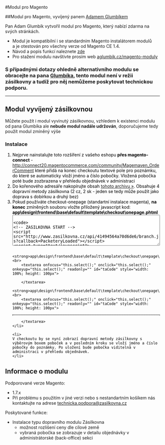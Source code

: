 #Modul pro Magento

##Modul pro Magento, vyvíjený panem [Adamem Glumbíkem]("http://aglumbik.cz")
<p>Pan Adam Glumbík vytvořil modul pro Magento, který nabízí zdarma na svých stránkách.</p>
<ul>
	<li>Modul je kompatibilní i se standardním Magento instalátorem modulů<br> a je otestován pro všechny verze od Magento CE 1.4.</li>
	<li>Návod a popis funkcí naleznete <a href="http://www.zasilkovna.cz/soubory/aglumbik_zasilkovna.pdf" target="_blank" rel="nofollow">zde</a></li>
	<li>Pro stažení modulu navštivte prosím web <a href="http://aglumbik.cz/magento-moduly" target="_blank" rel="nofollow">aglumbik.cz/magento-moduly</a></li>
</ul>
<h3>S případnými dotazy ohledně alternativního modulu se obracejte na pana <a href="mailto:glumbik@aglumbik.cz">Glumbíka</a>, tento modul není v režii zásilkovny a tudíž pro něj nemůžeme poskytovat technickou podporu.</h3>
<hr />
<h2>Modul vyvíjený zásilkovnou</h2>
<p>Můžete použít i modul vyvinutý zásilkovnou, vzhledem k existenci modulu od pana Glumbíka ale <strong>nebude modul nadále udržován</strong>, doporučujeme tedy použít modul zmíněný výše</p>
<h3>Instalace</h3>
<ol style="color: black; ">
	<li>Nejprve nainstalujte toto rozšíření z vašeho eshopu <strong>přes magento-connect</strong> - <a href="http://connect20.magentocommerce.com/community/Magemaven_OrderComment">http://connect20.magentocommerce.com/community/Magemaven_OrderComment</a>
	které přidá na konec checkoutu textové pole pro poznámku, do které se automaticky vloží jméno a číslo pobočky. Vložená pobočka poté bude zozbrazena v přehledu objednávek v administraci
	</li>
	<li>
		Do kořenového adresáře nakopírujte obsah <a href="http://www.zasilkovna.cz/soubory/magento-module.zip">tohoto archivu »</a>. Obsahuje 4 dopravní metody zásilkovna (2 cz, 2 sk - jeden se tedy může použít jako doprava s dobírkou a druhý bez)
	</li>
	<li>Pokud používáte checkout-onepage (standartní instalace magenta), <strong>na konec</strong> zmíněných souboru vložte přiložený javascript kod:<br>
		<strong>app\design\frontend\base\default\template\checkout\onepage.phtml</strong><br>
		<textarea onfocus="this.select();" onclick="this.select();" onkeyup="this.select();" readonly="" id="taCode" style="width: 100%; height: 100px">
		
<code>
<!-- ZASILKOVNA START -->
<script src="http://www.zasilkovna.cz/api/41494564a70d6de6/branch.js?callback=PacketeryLoaded"></script>
<script type="text/javascript">
	var jQ;
	function PacketeryLoaded (){
		jQ = window.packetery.jQuery;
	}
</script>
<!-- ZASILKOVNA END -->
</code>
</textarea>
	
		<strong>app\design\frontend\base\default\template\checkout\onepage\shipping_method\available.phtml</strong><br>
		<textarea onfocus="this.select();" onclick="this.select();" onkeyup="this.select();" readonly="" id="taCode" style="width: 100%; height: 100px">
<!-- ZASILKOVNA START -->
<script type="text/javascript">
	var api = window.packetery;

	jQ("input[name='shipping_method']:radio").each(function(){
		li = jQ(this).parent("li");
		label = jQ(li).find("label");
		methodName = jQ(this).val();
		if(methodName.indexOf("zasilkovna")>=0){
			country  = methodName.slice(-2);
			jQ(li).append("<br>");
			zasBox = document.createElement("div");
			jQ(zasBox).addClass("zas-box");
			jQ(zasBox).css("display","none");
			jQ(zasBox).append("<p style='color:red; font-weight:bold;display:none;' class='select-branch-msg'>Vyberte pobo&amp;ccaron;ku</p>");
			jQ(zasBox).append("<div class='packetery-branch-list list-type=1 country=" + country + "'>Na&amp;ccaron;&iacute;t&amp;aacute;m seznam pobo&amp;ccaron;ek</div>");
			jQ(li).append(zasBox);
			div = jQ(li).find(".packetery-branch-list")[0];
			api.initialize(api.jQuery(div));
			div.packetery.on("branch-change",function(){branchSelect(this)});
			jQ(this).click(function(){
				radioSelect(this);
			});
		}else{
			jQ(this).click(function(){
				deactiveSelect();
			});
		}

	});

	radioSelect(jQ("input[name='shipping_method']:radio")[0]);//select first

	function branchSelect(div){

		showMessage(div);
	}
	function showMessage(div){
		zas_box = jQ(div).parent("div.zas-box");
		if(div.packetery.option("selected-id")>0){
			jQ(zas_box).find("p.select-branch-msg").css("display","none");
		}else{
			jQ(zas_box).find("p.select-branch-msg").css("display","block");
		}
	}
	function radioSelect(radio){
		jQ(radio).attr("checked",true);
		div = jQ(radio).parent("li").find(".packetery-branch-list")[0];
		activateSelect(div);
	}
	function activateSelect(div){
		jQ(".zas-box").each(function(){
			jQ(this).css("display","none");
		});
		zas_box = jQ(div).parent("div.zas-box");
		jQ(zas_box).css("display","block");
		showMessage(div);
	}
	function deactiveSelect(){
		jQ(".zas-box").each(function(){
			jQ(this).css("display","none");
		});
	}

</script>
<!-- ZASILKOVNA END -->
		</textarea>
		<strong>app\design\frontend\base\default\template\checkout\onepage\review\info.phtml</strong><br>
		<textarea onfocus="this.select();" onclick="this.select();" onkeyup="this.select();" readonly="" id="taCode" style="width: 100%; height: 100px">
<!-- ZASILKOVNA START -->
<div class="connectDiv packetery-branch-list list-type=6 connect-field=#ordercomment-comment" style="border: 1px dotted black;"></div>

<script type="text/javascript">
        var api = window.packetery;
        api.jQuery(".packetery-branch-list.connectDiv").each(function(){
            api.initialize(api.jQuery(this));

        });

</script>
<!-- ZASILKOVNA END -->
		</textarea>
	</li>

	<li>
	V checkoutu by se nyní zobrazí dopravní metody zásilkovny s výběrovým boxem poboček a v posledním kroku se vloží jméno a číslo pobočky do poznámky. Po uložení bude pobočka viditelná v administraci v přehledu objednávek.
	</li>

</ol>
<h2>Informace o modulu</h2>
<p>Podporované verze Magento:</p>
<ul>
	<li>1.7.x</li>
	<li>Při problému s použitím v jiné verzi nebo s nestandartním košíkem nás kontaktujte na adrese <a href="mailto:technicka.podpora@zasilkovna.cz">technicka.podpora@zasilkovna.cz</a></li>
</ul>
<p>Poskytované funkce:</p>
<ul>
	<li>Instalace typu dopravního modulu Zásilkovna
		<ul>
			<li>možnost rozlišení ceny dle cílové země</li>
			<li>vybraná pobočka se zobrazuje v detailu objednávky v administrátorské (back-office) sekci</li>
		</ul>
	
